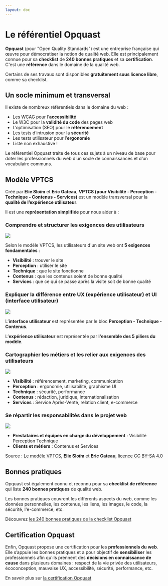 ```yaml
---
layout: doc
---
```


# Le référentiel Opquast

**Opquast** (pour "Open Quality Standards") est une entreprise française qui œuvre pour démocratiser la notion de qualité web. 
Elle est principalement connue pour sa **checklist** de **240 bonnes pratiques** et sa **certification**.
C'est une **référence** dans le domaine de la qualité web.

Certains de ses travaux sont disponibles **gratuitement sous licence libre**, comme sa checklist.

## Un socle minimum et transversal

Il existe de nombreux référentiels dans le domaine du web :

- Les WCAG pour l’**accessibilité**
- Le W3C pour la **validité du code** des pages web
- L’optimisation (SEO) pour le **référencement**
- Les tests d’intrusion pour la **sécurité**
- Les tests utilisateur pour l’**ergonomie**
- Liste non exhaustive !

Le référentiel Opquast traite de tous ces sujets à un niveau de base pour doter les professionnels du web d’un socle de connaissances et d’un vocabulaire communs.

## Modèle VPTCS

Créé par **Elie Sloïm** et **Eric Gateau**, **VPTCS (pour Visibilité - Perception - Technique - Contenus - Services)** 
est un modèle transversal pour la **qualité de l’expérience utilisateur**.

Il est une **représentation simplifiée** pour nous aider à :

### Comprendre et structurer les exigences des utilisateurs

![](/qualite-web/vptcs-exigences-utilisateurs.png)

Selon le modèle VPTCS, les utilisateurs d'un site web ont **5 exigences fondamentales** :

- **Visibilité** : trouver le site
- **Perception** : utiliser le site
- **Technique** : que le site fonctionne
- **Contenus** : que les contenus soient de bonne qualité
- **Services** : que ce qui se passe après la visite soit de bonne qualité

### Expliquer la différence entre UX (expérience utilisateur) et UI (interface utilisateur)

![](/qualite-web/vptcs-difference-ui-ux.png)

L’**interface utilisateur** est représentée par le bloc **Perception - Technique - Contenus**.

L’**expérience utilisateur** est représentée par **l'ensemble des 5 piliers du modèle**.

### Cartographier les métiers et les relier aux exigences des utilisateurs

![](/qualite-web/vptcs-cartographie-metiers.png)

- **Visibilité** : référencement, marketing, communication
- **Perception** : ergonomie, utilisabilité, graphisme UI
- **Technique** : sécurité, performance
- **Contenus** : rédaction, juridique, internationalisation
- **Services** : Service Après-Vente, relation client, e-commerce

### Se répartir les responsabilités dans le projet web

![](/qualite-web/vptcs-repartition-responsabilites.png)

- **Prestataires et équipes en charge du développement** : Visibilité Perception Technique
- **Clients et métiers** : Contenus et Services

Source : [Le modèle VPTCS](https://www.opquast.com/rendre-le-web-meilleur/vptcs/),
**Elie Sloïm** et **Eric Gateau**,
[licence CC BY-SA 4.0](https://creativecommons.org/licenses/by-sa/4.0/)

## Bonnes pratiques

Opquast est également connu et reconnu pour sa **checklist de référence** qui liste **240 bonnes pratiques** de qualité web.

Les bonnes pratiques couvrent les différents aspects du web, comme
les données personnelles, les contenus, les liens, les images, le code, la sécurité, l'e-commerce, etc.

Découvrez [les 240 bonnes pratiques de la checklist Opquast](https://checklists.opquast.com/fr/assurance-qualite-web/)

## Certification Opquast

Enfin, Opquast propose une certification pour les **professionnels du web**. 
Elle s’appuie les bonnes pratiques et a pour objectif de **sensibiliser** les professionnels 
afin qu'ils prennent des **décisions en connaissance de cause** dans plusieurs domaines :
respect de la vie privée des utilisateurs, écoconception, mauvaise UX, accessibilité, sécurité, performance, etc.

En savoir plus sur [la certification Opquast](https://www.opquast.com/certification/)